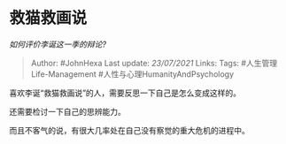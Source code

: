 # 救猫救画说
*如何评价李诞这一季的辩论?*

> Author: #JohnHexa
Last update: *23/07/2021* 
Links: 
Tags: #人生管理Life-Management #人性与心理HumanityAndPsychology 

 
喜欢李诞“救猫救画说”的人，需要反思一下自己是怎么变成这样的。

还需要检讨一下自己的思辨能力。

而且不客气的说，有很大几率处在自己没有察觉的重大危机的进程中。



